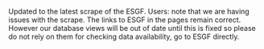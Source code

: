 Updated to the latest scrape of the ESGF.
Users: note that we are having issues with the scrape.
The links to ESGF in the pages remain correct.
However our database views will be out of date until this is fixed
so please do not rely on them for checking data availability, go to ESGF directly.
